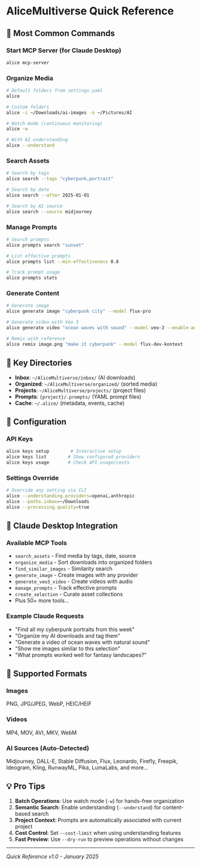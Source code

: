 # AliceMultiverse Quick Reference

## 🚀 Most Common Commands

### Start MCP Server (for Claude Desktop)
```bash
alice mcp-server
```

### Organize Media
```bash
# Default folders from settings.yaml
alice

# Custom folders
alice -i ~/Downloads/ai-images -o ~/Pictures/AI

# Watch mode (continuous monitoring)
alice -w

# With AI understanding
alice --understand
```

### Search Assets
```bash
# Search by tags
alice search --tags "cyberpunk,portrait"

# Search by date
alice search --after 2025-01-01

# Search by AI source
alice search --source midjourney
```

### Manage Prompts
```bash
# Search prompts
alice prompts search "sunset"

# List effective prompts
alice prompts list --min-effectiveness 0.8

# Track prompt usage
alice prompts stats
```

### Generate Content
```bash
# Generate image
alice generate image "cyberpunk city" --model flux-pro

# Generate video with Veo 3
alice generate video "ocean waves with sound" --model veo-3 --enable-audio

# Remix with reference
alice remix image.png "make it cyberpunk" --model flux-dev-kontext
```

## 📁 Key Directories

- **Inbox**: `~/AliceMultiverse/inbox/` (AI downloads)
- **Organized**: `~/AliceMultiverse/organized/` (sorted media)
- **Projects**: `~/AliceMultiverse/projects/` (project files)
- **Prompts**: `{project}/.prompts/` (YAML prompt files)
- **Cache**: `~/.alice/` (metadata, events, cache)

## 🔧 Configuration

### API Keys
```bash
alice keys setup        # Interactive setup
alice keys list        # Show configured providers
alice keys usage       # Check API usage/costs
```

### Settings Override
```bash
# Override any setting via CLI
alice --understanding.providers=openai,anthropic
alice --paths.inbox=~/Downloads
alice --processing.quality=true
```

## 🎯 Claude Desktop Integration

### Available MCP Tools
- `search_assets` - Find media by tags, date, source
- `organize_media` - Sort downloads into organized folders  
- `find_similar_images` - Similarity search
- `generate_image` - Create images with any provider
- `generate_veo3_video` - Create videos with audio
- `manage_prompts` - Track effective prompts
- `create_selection` - Curate asset collections
- Plus 50+ more tools...

### Example Claude Requests
- "Find all my cyberpunk portraits from this week"
- "Organize my AI downloads and tag them"
- "Generate a video of ocean waves with natural sound"
- "Show me images similar to this selection"
- "What prompts worked well for fantasy landscapes?"

## 🎨 Supported Formats

### Images
PNG, JPG/JPEG, WebP, HEIC/HEIF

### Videos  
MP4, MOV, AVI, MKV, WebM

### AI Sources (Auto-Detected)
Midjourney, DALL-E, Stable Diffusion, Flux, Leonardo, Firefly, Freepik, Ideogram, Kling, RunwayML, Pika, LumaLabs, and more...

## 💡 Pro Tips

1. **Batch Operations**: Use watch mode (`-w`) for hands-free organization
2. **Semantic Search**: Enable understanding (`--understand`) for content-based search
3. **Project Context**: Prompts are automatically associated with current project
4. **Cost Control**: Set `--cost-limit` when using understanding features
5. **Fast Preview**: Use `--dry-run` to preview operations without changes

---
*Quick Reference v1.0 - January 2025*